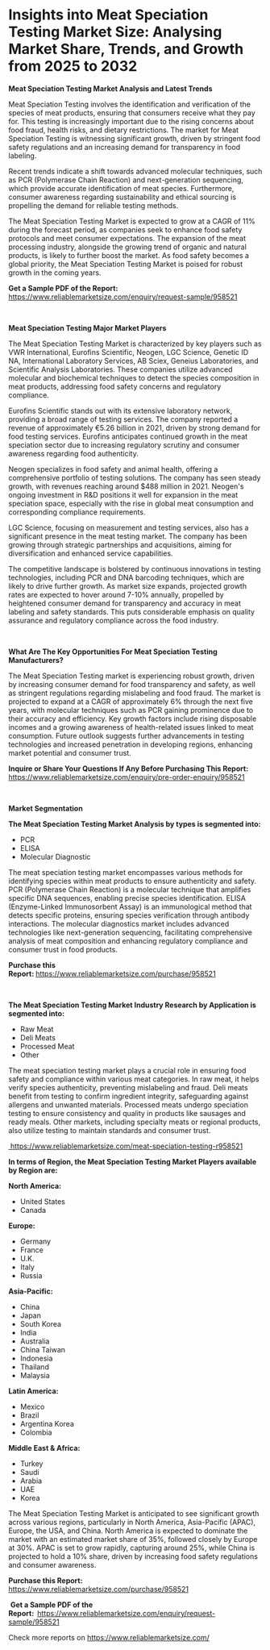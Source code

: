 <p><h1>Insights into Meat Speciation Testing Market Size: Analysing Market Share, Trends, and Growth from 2025 to 2032</h1></p><p><strong>Meat Speciation Testing Market Analysis and Latest Trends</strong></p>
<p><p>Meat Speciation Testing involves the identification and verification of the species of meat products, ensuring that consumers receive what they pay for. This testing is increasingly important due to the rising concerns about food fraud, health risks, and dietary restrictions. The market for Meat Speciation Testing is witnessing significant growth, driven by stringent food safety regulations and an increasing demand for transparency in food labeling. </p><p>Recent trends indicate a shift towards advanced molecular techniques, such as PCR (Polymerase Chain Reaction) and next-generation sequencing, which provide accurate identification of meat species. Furthermore, consumer awareness regarding sustainability and ethical sourcing is propelling the demand for reliable testing methods. </p><p>The Meat Speciation Testing Market is expected to grow at a CAGR of 11% during the forecast period, as companies seek to enhance food safety protocols and meet consumer expectations. The expansion of the meat processing industry, alongside the growing trend of organic and natural products, is likely to further boost the market. As food safety becomes a global priority, the Meat Speciation Testing Market is poised for robust growth in the coming years.</p></p>
<p><strong>Get a Sample PDF of the Report:&nbsp;</strong> <a href="https://www.reliablemarketsize.com/enquiry/request-sample/958521?utm_campaign=3172&utm_medium=2&utm_source=Github&utm_content=ia&utm_term=07042025&utm_id=meat-speciation-testing">https://www.reliablemarketsize.com/enquiry/request-sample/958521</a></p>
<p>&nbsp;</p>
<p><strong>Meat Speciation Testing Major Market Players</strong></p>
<p><p>The Meat Speciation Testing Market is characterized by key players such as VWR International, Eurofins Scientific, Neogen, LGC Science, Genetic ID NA, International Laboratory Services, AB Sciex, Geneius Laboratories, and Scientific Analysis Laboratories. These companies utilize advanced molecular and biochemical techniques to detect the species composition in meat products, addressing food safety concerns and regulatory compliance.</p><p>Eurofins Scientific stands out with its extensive laboratory network, providing a broad range of testing services. The company reported a revenue of approximately €5.26 billion in 2021, driven by strong demand for food testing services. Eurofins anticipates continued growth in the meat speciation sector due to increasing regulatory scrutiny and consumer awareness regarding food authenticity.</p><p>Neogen specializes in food safety and animal health, offering a comprehensive portfolio of testing solutions. The company has seen steady growth, with revenues reaching around $488 million in 2021. Neogen's ongoing investment in R&D positions it well for expansion in the meat speciation space, especially with the rise in global meat consumption and corresponding compliance requirements.</p><p>LGC Science, focusing on measurement and testing services, also has a significant presence in the meat testing market. The company has been growing through strategic partnerships and acquisitions, aiming for diversification and enhanced service capabilities.</p><p>The competitive landscape is bolstered by continuous innovations in testing technologies, including PCR and DNA barcoding techniques, which are likely to drive further growth. As market size expands, projected growth rates are expected to hover around 7-10% annually, propelled by heightened consumer demand for transparency and accuracy in meat labeling and safety standards. This puts considerable emphasis on quality assurance and regulatory compliance across the food industry.</p></p>
<p>&nbsp;</p>
<p><strong>What Are The Key Opportunities For Meat Speciation Testing Manufacturers?</strong></p>
<p><p>The Meat Speciation Testing market is experiencing robust growth, driven by increasing consumer demand for food transparency and safety, as well as stringent regulations regarding mislabeling and food fraud. The market is projected to expand at a CAGR of approximately 6% through the next five years, with molecular techniques such as PCR gaining prominence due to their accuracy and efficiency. Key growth factors include rising disposable incomes and a growing awareness of health-related issues linked to meat consumption. Future outlook suggests further advancements in testing technologies and increased penetration in developing regions, enhancing market potential and consumer trust.</p></p>
<p><strong>Inquire or Share Your Questions If Any Before Purchasing This Report:</strong> <a href="https://www.reliablemarketsize.com/enquiry/pre-order-enquiry/958521?utm_campaign=3172&utm_medium=2&utm_source=Github&utm_content=ia&utm_term=07042025&utm_id=meat-speciation-testing">https://www.reliablemarketsize.com/enquiry/pre-order-enquiry/958521</a></p>
<p>&nbsp;</p>
<p><strong>Market Segmentation</strong></p>
<p><strong>The Meat Speciation Testing Market Analysis by types is segmented into:</strong></p>
<p><ul><li>PCR</li><li>ELISA</li><li>Molecular Diagnostic</li></ul></p>
<p><p>The meat speciation testing market encompasses various methods for identifying species within meat products to ensure authenticity and safety. PCR (Polymerase Chain Reaction) is a molecular technique that amplifies specific DNA sequences, enabling precise species identification. ELISA (Enzyme-Linked Immunosorbent Assay) is an immunological method that detects specific proteins, ensuring species verification through antibody interactions. The molecular diagnostics market includes advanced technologies like next-generation sequencing, facilitating comprehensive analysis of meat composition and enhancing regulatory compliance and consumer trust in food products.</p></p>
<p><strong>Purchase this Report:&nbsp;</strong><a href="https://www.reliablemarketsize.com/purchase/958521?utm_campaign=3172&utm_medium=2&utm_source=Github&utm_content=ia&utm_term=07042025&utm_id=meat-speciation-testing">https://www.reliablemarketsize.com/purchase/958521</a></p>
<p>&nbsp;</p>
<p><strong>The Meat Speciation Testing Market Industry Research by Application is segmented into:</strong></p>
<p><ul><li>Raw Meat</li><li>Deli Meats</li><li>Processed Meat</li><li>Other</li></ul></p>
<p><p>The meat speciation testing market plays a crucial role in ensuring food safety and compliance within various meat categories. In raw meat, it helps verify species authenticity, preventing mislabeling and fraud. Deli meats benefit from testing to confirm ingredient integrity, safeguarding against allergens and unwanted materials. Processed meats undergo speciation testing to ensure consistency and quality in products like sausages and ready meals. Other markets, including specialty meats or regional products, also utilize testing to maintain standards and consumer trust.</p></p>
<p><a href="https://www.reliablemarketsize.com/meat-speciation-testing-r958521?utm_campaign=3172&utm_medium=2&utm_source=Github&utm_content=ia&utm_term=07042025&utm_id=meat-speciation-testing">&nbsp;https://www.reliablemarketsize.com/meat-speciation-testing-r958521</a></p>
<p><strong>In terms of Region, the Meat Speciation Testing Market Players available by Region are:</strong></p>
<p>
    <p> <strong> North America: </strong>
        <ul>
            <li>United States</li>
            <li>Canada</li>
        </ul>
        </p> 
    <p> <strong> Europe: </strong>
        <ul>
            <li>Germany</li>
            <li>France</li>
            <li>U.K.</li>
            <li>Italy</li>
            <li>Russia</li>
        </ul>
        </p> 
    <p> <strong> Asia-Pacific: </strong>
        <ul>
            <li>China</li>
            <li>Japan</li>
            <li>South Korea</li>
            <li>India</li>
            <li>Australia</li>
            <li>China Taiwan</li>
            <li>Indonesia</li>
            <li>Thailand</li>
            <li>Malaysia</li>
        </ul>
        </p> 
    <p> <strong> Latin America: </strong>
        <ul>
            <li>Mexico</li>
            <li>Brazil</li>
            <li>Argentina Korea</li>
            <li>Colombia</li>
        </ul>
        </p> 
    <p> <strong> Middle East & Africa: </strong>
        <ul>
            <li>Turkey</li>
            <li>Saudi</li>
            <li>Arabia</li>
            <li>UAE</li>
            <li>Korea</li>
        </ul>
    </p>
    </p>
<p><p>The Meat Speciation Testing Market is anticipated to see significant growth across various regions, particularly in North America, Asia-Pacific (APAC), Europe, the USA, and China. North America is expected to dominate the market with an estimated market share of 35%, followed closely by Europe at 30%. APAC is set to grow rapidly, capturing around 25%, while China is projected to hold a 10% share, driven by increasing food safety regulations and consumer awareness.</p></p>
<p><strong>Purchase this Report: </strong><a href="https://www.reliablemarketsize.com/purchase/958521?utm_campaign=3172&utm_medium=2&utm_source=Github&utm_content=ia&utm_term=07042025&utm_id=meat-speciation-testing">https://www.reliablemarketsize.com/purchase/958521</a></p>
<p>&nbsp;<strong>Get a Sample PDF of the Report:&nbsp;&nbsp;</strong><a href="https://www.reliablemarketsize.com/enquiry/request-sample/958521?utm_campaign=3172&utm_medium=2&utm_source=Github&utm_content=ia&utm_term=07042025&utm_id=meat-speciation-testing">https://www.reliablemarketsize.com/enquiry/request-sample/958521</a></p>
<p><strong></strong></p>
<p>Check more reports on <a href="https://www.reliablemarketsize.com/?utm_campaign=3172&utm_medium=2&utm_source=Github&utm_content=ia&utm_term=07042025&utm_id=meat-speciation-testing">https://www.reliablemarketsize.com/</a></p>